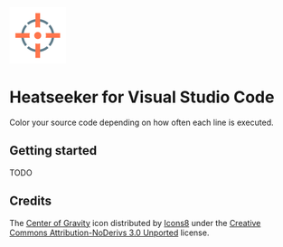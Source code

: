 ![logo](contrib/icon.png)

# Heatseeker for Visual Studio Code

Color your source code depending on how often each line is executed.

## Getting started

TODO

## Credits

The [Center of Gravity][1] icon distributed by [Icons8][2] under the
[Creative Commons Attribution-NoDerivs 3.0 Unported][2] license.

[1]: https://icons8.com/icon/13387/center-of-gravity
[2]: https://icons8.com/
[3]: https://creativecommons.org/licenses/by-nd/3.0/
